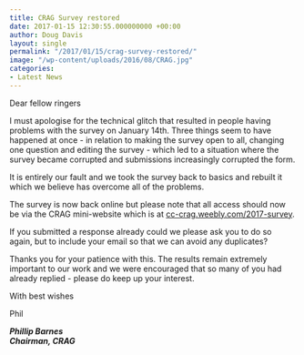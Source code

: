 ```yaml
---
title: CRAG Survey restored
date: 2017-01-15 12:30:55.000000000 +00:00
author: Doug Davis
layout: single
permalink: "/2017/01/15/crag-survey-restored/"
image: "/wp-content/uploads/2016/08/CRAG.jpg"
categories:
- Latest News
---
```

Dear fellow ringers

I must apologise for the technical glitch that resulted in people having problems with the survey on January 14th. Three things seem to have happened at once - in relation to making the survey open to all, changing one question and editing the survey - which led to a situation where the survey became corrupted and submissions increasingly corrupted the form.

It is entirely our fault and we took the survey back to basics and rebuilt it which we believe has overcome all of the problems.

The survey is now back online but please note that all access should now be via the CRAG mini-website which is at <a href="http://cc-crag.weebly.com/2017-survey" target="_blank">cc-crag.weebly.com/2017-survey</a>.

If you submitted a response already could we please ask you to do so again, but to include your email so that we can avoid any duplicates?

Thanks you for your patience with this. The results remain extremely important to our work and we were encouraged that so many of you had already replied - please do keep up your interest.

With best wishes

Phil

_**Phillip Barnes**_  
_**Chairman, CRAG**_
